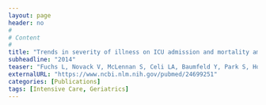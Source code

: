 ```yaml
---
layout: page
header: no
#
# Content
#
title: "Trends in severity of illness on ICU admission and mortality among the elderly."
subheadline: "2014"
teaser: "Fuchs L, Novack V, McLennan S, Celi LA, Baumfeld Y, Park S, Howell MD, Talmor DS."
externalURL: "https://www.ncbi.nlm.nih.gov/pubmed/24699251"
categories: [Publications]
tags: [Intensive Care, Geriatrics]
---
```

